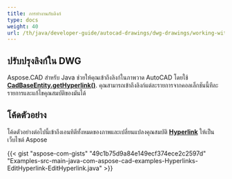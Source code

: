 ```yaml
---
title: การทำงานกับลิงก์
type: docs
weight: 40
url: /th/java/developer-guide/autocad-drawings/dwg-drawings/working-with-hyperlinks/
---
```


## **ปรับปรุงลิงก์ใน DWG**

Aspose.CAD สำหรับ Java ช่วยให้คุณเข้าถึงลิงก์ในภาพวาด AutoCAD โดยใช้ [**CadBaseEntity.getHyperlink()**](https://reference.aspose.com/cad/java/com.aspose.cad.fileformats.cad.cadobjects/CadBaseEntity#getHyperlink--). คุณสามารถเข้าถึงลิงก์แต่ละรายการจากคอลเล็กชันนี้ทีละรายการและแก้ไขคุณสมบัติของมันได้

## โค้ดตัวอย่าง

โค้ดตัวอย่างต่อไปนี้เข้าถึงเอนทิตีทั้งหมดของภาพและเปลี่ยนแปลงคุณสมบัติ [**Hyperlink**](https://reference.aspose.com/cad/java/com.aspose.cad.fileformats.cad.cadobjects/CadBaseEntity#setHyperlink-java.lang.String-) ให้เป็นเว็บไซต์ Aspose

{{< gist "aspose-com-gists" "49c1b75d9a84e149ecf374ece2c2597d" "Examples-src-main-java-com-aspose-cad-examples-Hyperlinks-EditHyperlink-EditHyperlink.java" >}}
